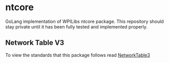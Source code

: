 # ntcore
GoLang implementation of WPILibs ntcore package. This repository should stay private until it has been fully tested and implemented properly.

## Network Table V3

To view the standards that this package follows read [NetworkTable3](https://github.com/technomancers/goNTCore/blob/master/networktables3.adoc)